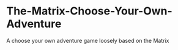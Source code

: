 # The-Matrix-Choose-Your-Own-Adventure
A choose your own adventure game loosely based on the Matrix

